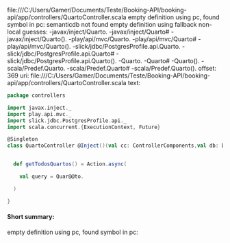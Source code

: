 file:///C:/Users/Gamer/Documents/Teste/Booking-API/booking-api/app/controllers/QuartoController.scala
empty definition using pc, found symbol in pc: 
semanticdb not found
empty definition using fallback
non-local guesses:
	 -javax/inject/Quarto.
	 -javax/inject/Quarto#
	 -javax/inject/Quarto().
	 -play/api/mvc/Quarto.
	 -play/api/mvc/Quarto#
	 -play/api/mvc/Quarto().
	 -slick/jdbc/PostgresProfile.api.Quarto.
	 -slick/jdbc/PostgresProfile.api.Quarto#
	 -slick/jdbc/PostgresProfile.api.Quarto().
	 -Quarto.
	 -Quarto#
	 -Quarto().
	 -scala/Predef.Quarto.
	 -scala/Predef.Quarto#
	 -scala/Predef.Quarto().
offset: 369
uri: file:///C:/Users/Gamer/Documents/Teste/Booking-API/booking-api/app/controllers/QuartoController.scala
text:
```scala
package controllers

import javax.inject._
import play.api.mvc._
import slick.jdbc.PostgresProfile.api._
import scala.concurrent.{ExecutionContext, Future}

@Singleton
class QuartoController @Inject()(val cc: ControllerComponents,val db: Database)(implicit ec: ExecutionContext) extends BaseController() {


  def getTodosQuartos() = Action.async(

    val query = Quar@@to.

  )

}

```


#### Short summary: 

empty definition using pc, found symbol in pc: 